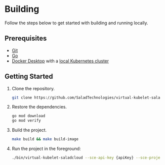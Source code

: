 # Building

Follow the steps below to get started with building and running locally.

## Prerequisites

- [Git](https://git-scm.com/downloads)
- [Go](https://go.dev/dl)
- [Docker Desktop](https://docs.docker.com/get-docker/) with a [local Kubernetes cluster](https://docs.docker.com/desktop/kubernetes/)

## Getting Started

1. Clone the repository.

   ```sh
   git clone https://github.com/SaladTechnologies/virtual-kubelet-saladcloud.git
   ```

2. Restore the dependencies.

   ```sh
   go mod download
   go mod verify
   ```

3. Build the project.

   ```sh
   make build && make build-image
   ```

4. Run the project in the foreground:

   ```sh
   ./bin/virtual-kubelet-saladcloud --sce-api-key {apiKey} --sce-project-name {projectName} --sce-organization-name {organizationName}
   ```
